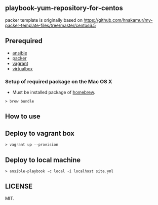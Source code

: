 playbook-yum-repository-for-centos
----------------------------------

packer template is originally based on https://github.com/hnakamur/my-packer-template-files/tree/master/centos6.5

## Prerequired

- [ansible](http://www.ansible.com/)
- [packer](http://www.packer.io/)
- [vagrant](http://www.vagrantup.com/)
- [virtualbox](https://www.virtualbox.org/)

### Setup of required package on the Mac OS X

- Must be installed package of [homebrew](http://brew.sh/).

```
> brew bundle
```

How to use
-----------

## Deploy to vagrant box

```
> vagrant up --provision
```

## Deploy to local machine

```
> ansible-playbook -c local -i localhost site.yml
```

LICENSE
-------

MIT.
